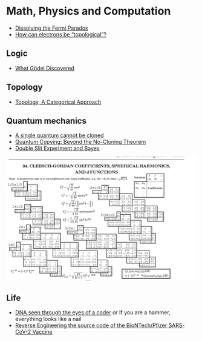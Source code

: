 # Math, Physics and Computation

 - [Dissolving the Fermi Paradox](https://aleph.se/andart2/space/seti/dissolving-the-fermi-paradox/)
 - [How can electrons be “topological”?](https://gravityandlevity.wordpress.com/2020/07/14/how-can-electrons-be-topological/)

## Logic

 - [What Gödel Discovered](https://stopa.io/post/269)

## Topology

 - [Topology, A Categorical Approach](https://topology.mitpress.mit.edu/)

## Quantum mechanics

 - [A single quantum cannot be cloned](https://www.nature.com/articles/299802a0)
 - [Quantum Copying: Beyond the No-Cloning Theorem](https://arxiv.org/abs/quant-ph/9607018)
 - [Double Slit Experiment and Bayes](https://www.yulingyao.com/blog/2019/double-slit/)

![](images/clebsch-gordan.jpeg)

## Life

 - [DNA seen through the eyes of a coder](https://berthub.eu/amazing-dna/) or If you are a hammer, everything looks like a nail
 - [Reverse Engineering the source code of the BioNTech/Pfizer SARS-CoV-2 Vaccine](https://berthub.eu/articles/posts/reverse-engineering-source-code-of-the-biontech-pfizer-vaccine/)
